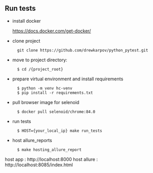 ## Run tests

* install docker 

    https://docs.docker.com/get-docker/

* clone project 
        
        git clone https://github.com/drewkarpov/python_pytest.git

* move to project directory:

        $ cd /{project_root}

* prepare virtual environment and install requirements

        $ python -m venv hc-venv
        $ pip install -r requirements.txt

* pull browser image for selenoid

        $ docker pull selenoid/chrome:84.0
        
* run tests
    
        $ HOST={your_local_ip} make run_tests
        
* host allure_reports

        $ make hosting_allure_report


host app : http://localhost:8000
host allure : http://localhost:8085/index.html
        




